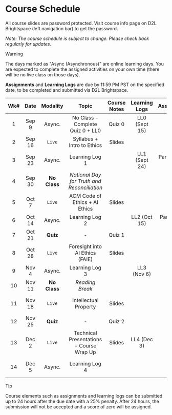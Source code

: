<!-- markdownlint-disable -->

# Course Schedule

All course slides are password protected. Visit course info page on D2L Brightspace (left navigation bar) to get the password.

*Note: The course schedule is subject to change. Please check back regularly for updates.*

> [!WARNING]
> The days marked as "Async (Asynchronous)" are online learning days. You are expected to complete the assigned activities on your own time (there will be no live class on those days). 

 **Assignments** and **Learning Logs** are due by 11:59 PM PST on the specified date, to be completed and submitted via D2L Brightspace.


| **Wk#** | **Date** | **Modality** |                  **Topic**                  | **Course Notes** | **Learning Logs** |  **Assignment**  |  **Project**  |
| :-----: | :------: | :----------: | :-----------------------------------------: | :--------------: | :---------------: | :--------------: | :-----------: |
|    1    |  Sep 9   |    Async.    |      No Class - Complete Quiz 0 + LL0       |      Quiz 0      |   LL0 (Sept 15)   |                  |               |
|    2    |  Sep 16  |    `Live`    |         Syllabus + Intro to Ethics          |      Slides      |                   |                  |               |
|    3    |  Sep 23  |    Async.    |               Learning Log 1                |                  |   LL1 (Sept 24)   | Part 1 (Sept 25) |               |
|    4    |  Sep 30  | **No Class** | _National Day for Truth and Reconciliation_ |                  |                   |                  |  M0 (Oct 2)   |
|    5    |  Oct 7   |    `Live`    |       ACM Code of Ethics + AI Ethics        |      Slides      |                   |                  |               |
|    6    |  Oct 14  |    Async.    |               Learning Log 2                |                  |   LL2 (Oct 15)    | Part 2 (Oct 16)  |               |
|    7    |  Oct 21  |   **Quiz**   |                      -                      |      Quiz 1      |                   |                  |               |
|    8    |  Oct 28  |    `Live`    |       Foresight into AI Ethics (FAIE)       |      Slides      |                   |                  |  M1 (Oct 30)  |
|    9    |  Nov 4   |    Async.    |               Learning Log 3                |                  |    LL3 (Nov 6)    |                  |               |
|   10    |  Nov 11  | **No Class** |               _Reading Break_               |                  |                   |                  |               |
|   11    |  Nov 18  |    `Live`    |            Intellectual Property            |      Slides      |                   |                  | M1.5 (Nov 17) |
|   12    |  Nov 25  |   **Quiz**   |                      -                      |      Quiz 2      |                   |                  |               |
|   13    |  Dec 2   |    `Live`    |  Technical Presentations + Course Wrap Up   |      Slides      |    LL4 (Dec 3)    |                  |  M2 (Dec 4)   |
|   14    |  Dec 5   |    Async.    |               Learning Log 4                |                  |                   |                  |  M3 (Dec 5)   |


> [!TIP]
> Course elements such as assignments and learning logs can be submitted up to 24 hours after the due date with a 25% penalty. After 24 hours, the submission will not be accepted and a score of zero will be assigned.
